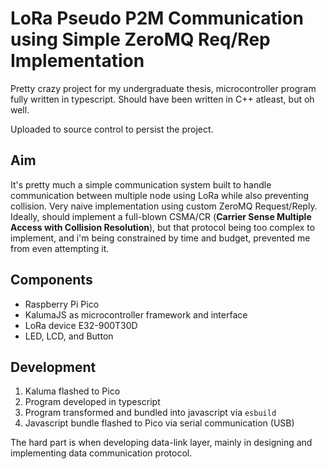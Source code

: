 # LoRa Pseudo P2M Communication using Simple ZeroMQ Req/Rep Implementation

Pretty crazy project for my undergraduate thesis, microcontroller program fully written in typescript. Should have been written in C++ atleast, but oh well.

Uploaded to source control to persist the project.

## Aim

It's pretty much a simple communication system built to handle communication between multiple node using LoRa while also preventing collision. Very naive implementation using custom ZeroMQ Request/Reply. Ideally, should implement a full-blown CSMA/CR (**Carrier Sense Multiple Access with Collision Resolution**), but that protocol being too complex to implement, and i'm being constrained by time and budget, prevented me from even attempting it.

## Components

- Raspberry Pi Pico
- KalumaJS as microcontroller framework and interface
- LoRa device E32-900T30D
- LED, LCD, and Button

## Development

1. Kaluma flashed to Pico
2. Program developed in typescript
3. Program transformed and bundled into javascript via `esbuild`
4. Javascript bundle flashed to Pico via serial communication (USB)

The hard part is when developing data-link layer, mainly in designing and implementing data communication protocol.
